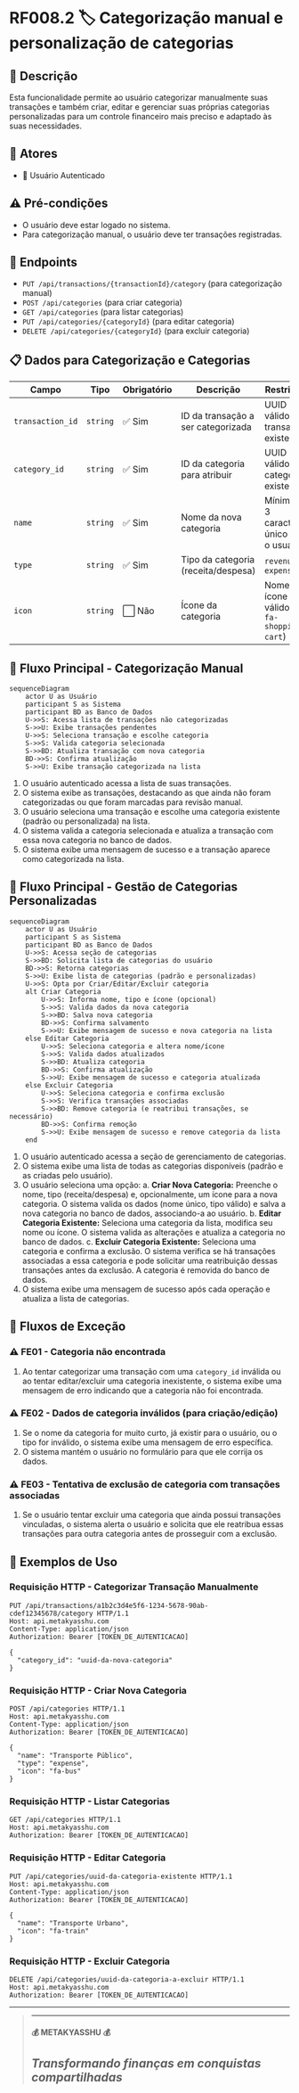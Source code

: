 # RF008.2 🏷️ Categorização manual e personalização de categorias

## 📝 Descrição

Esta funcionalidade permite ao usuário categorizar manualmente suas transações e também criar, editar e gerenciar suas
próprias categorias personalizadas para um controle financeiro mais preciso e adaptado às suas necessidades.

## 👥 Atores

- 👤 Usuário Autenticado

## ⚠️ Pré-condições

- O usuário deve estar logado no sistema.
- Para categorização manual, o usuário deve ter transações registradas.

## 🔌 Endpoints

- `PUT /api/transactions/{transactionId}/category` (para categorização manual)
- `POST /api/categories` (para criar categoria)
- `GET /api/categories` (para listar categorias)
- `PUT /api/categories/{categoryId}` (para editar categoria)
- `DELETE /api/categories/{categoryId}` (para excluir categoria)

## 📋 Dados para Categorização e Categorias

| Campo            | Tipo     | Obrigatório | Descrição                           | Restrições                                    |
|------------------|----------|-------------|-------------------------------------|-----------------------------------------------|
| `transaction_id` | `string` | ✅ Sim       | ID da transação a ser categorizada  | UUID válido, transação existente              |
| `category_id`    | `string` | ✅ Sim       | ID da categoria para atribuir       | UUID válido, categoria existente              |
| `name`           | `string` | ✅ Sim       | Nome da nova categoria              | Mínimo de 3 caracteres, único para o usuário  |
| `type`           | `string` | ✅ Sim       | Tipo da categoria (receita/despesa) | `revenue`, `expense`                          |
| `icon`           | `string` | ⬜ Não       | Ícone da categoria                  | Nome de ícone válido (ex: `fa-shopping-cart`) |

## 🔄 Fluxo Principal - Categorização Manual

```mermaid
sequenceDiagram
    actor U as Usuário
    participant S as Sistema
    participant BD as Banco de Dados
    U->>S: Acessa lista de transações não categorizadas
    S->>U: Exibe transações pendentes
    U->>S: Seleciona transação e escolhe categoria
    S->>S: Valida categoria selecionada
    S->>BD: Atualiza transação com nova categoria
    BD->>S: Confirma atualização
    S->>U: Exibe transação categorizada na lista
```

1. O usuário autenticado acessa a lista de suas transações.
2. O sistema exibe as transações, destacando as que ainda não foram categorizadas ou que foram marcadas para revisão
   manual.
3. O usuário seleciona uma transação e escolhe uma categoria existente (padrão ou personalizada) na lista.
4. O sistema valida a categoria selecionada e atualiza a transação com essa nova categoria no banco de dados.
5. O sistema exibe uma mensagem de sucesso e a transação aparece como categorizada na lista.

## 🔄 Fluxo Principal - Gestão de Categorias Personalizadas

```mermaid
sequenceDiagram
    actor U as Usuário
    participant S as Sistema
    participant BD as Banco de Dados
    U->>S: Acessa seção de categorias
    S->>BD: Solicita lista de categorias do usuário
    BD->>S: Retorna categorias
    S->>U: Exibe lista de categorias (padrão e personalizadas)
    U->>S: Opta por Criar/Editar/Excluir categoria
    alt Criar Categoria
        U->>S: Informa nome, tipo e ícone (opcional)
        S->>S: Valida dados da nova categoria
        S->>BD: Salva nova categoria
        BD->>S: Confirma salvamento
        S->>U: Exibe mensagem de sucesso e nova categoria na lista
    else Editar Categoria
        U->>S: Seleciona categoria e altera nome/ícone
        S->>S: Valida dados atualizados
        S->>BD: Atualiza categoria
        BD->>S: Confirma atualização
        S->>U: Exibe mensagem de sucesso e categoria atualizada
    else Excluir Categoria
        U->>S: Seleciona categoria e confirma exclusão
        S->>S: Verifica transações associadas
        S->>BD: Remove categoria (e reatribui transações, se necessário)
        BD->>S: Confirma remoção
        S->>U: Exibe mensagem de sucesso e remove categoria da lista
    end
```

1. O usuário autenticado acessa a seção de gerenciamento de categorias.
2. O sistema exibe uma lista de todas as categorias disponíveis (padrão e as criadas pelo usuário).
3. O usuário seleciona uma opção:
   a. **Criar Nova Categoria:** Preenche o nome, tipo (receita/despesa) e, opcionalmente, um ícone para a nova
   categoria. O sistema valida os dados (nome único, tipo válido) e salva a nova categoria no banco de dados,
   associando-a ao usuário.
   b. **Editar Categoria Existente:** Seleciona uma categoria da lista, modifica seu nome ou ícone. O sistema valida as
   alterações e atualiza a categoria no banco de dados.
   c. **Excluir Categoria Existente:** Seleciona uma categoria e confirma a exclusão. O sistema verifica se há
   transações associadas a essa categoria e pode solicitar uma reatribuição dessas transações antes da exclusão. A
   categoria é removida do banco de dados.
4. O sistema exibe uma mensagem de sucesso após cada operação e atualiza a lista de categorias.

## 🚫 Fluxos de Exceção

### ⚠️ FE01 - Categoria não encontrada

1. Ao tentar categorizar uma transação com uma `category_id` inválida ou ao tentar editar/excluir uma categoria
   inexistente, o sistema exibe uma mensagem de erro indicando que a categoria não foi encontrada.

### ⚠️ FE02 - Dados de categoria inválidos (para criação/edição)

1. Se o nome da categoria for muito curto, já existir para o usuário, ou o tipo for inválido, o sistema exibe uma
   mensagem de erro específica.
2. O sistema mantém o usuário no formulário para que ele corrija os dados.

### ⚠️ FE03 - Tentativa de exclusão de categoria com transações associadas

1. Se o usuário tentar excluir uma categoria que ainda possui transações vinculadas, o sistema alerta o usuário e
   solicita que ele reatribua essas transações para outra categoria antes de prosseguir com a exclusão.

## 🧪 Exemplos de Uso

### Requisição HTTP - Categorizar Transação Manualmente

```http
PUT /api/transactions/a1b2c3d4e5f6-1234-5678-90ab-cdef12345678/category HTTP/1.1
Host: api.metakyasshu.com
Content-Type: application/json
Authorization: Bearer [TOKEN_DE_AUTENTICACAO]

{
  "category_id": "uuid-da-nova-categoria"
}
```

### Requisição HTTP - Criar Nova Categoria

```http
POST /api/categories HTTP/1.1
Host: api.metakyasshu.com
Content-Type: application/json
Authorization: Bearer [TOKEN_DE_AUTENTICACAO]

{
  "name": "Transporte Público",
  "type": "expense",
  "icon": "fa-bus"
}
```

### Requisição HTTP - Listar Categorias

```http
GET /api/categories HTTP/1.1
Host: api.metakyasshu.com
Authorization: Bearer [TOKEN_DE_AUTENTICACAO]
```

### Requisição HTTP - Editar Categoria

```http
PUT /api/categories/uuid-da-categoria-existente HTTP/1.1
Host: api.metakyasshu.com
Content-Type: application/json
Authorization: Bearer [TOKEN_DE_AUTENTICACAO]

{
  "name": "Transporte Urbano",
  "icon": "fa-train"
}
```

### Requisição HTTP - Excluir Categoria

```http
DELETE /api/categories/uuid-da-categoria-a-excluir HTTP/1.1
Host: api.metakyasshu.com
Authorization: Bearer [TOKEN_DE_AUTENTICACAO]
```

---

> ---------------------------------------------------------------------------
> #### 💰 METAKYASSHU 💰
> ***Transformando finanças em conquistas compartilhadas***
> --------------------------------------------------------------------------- 